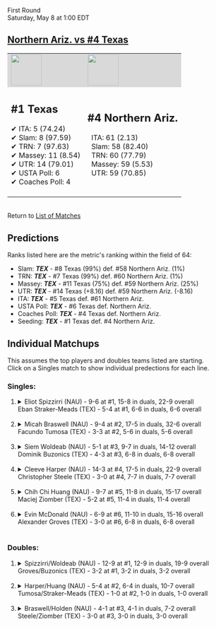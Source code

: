 First Round  
Saturday, May 8 at 1:00 EDT
## [Northern Ariz. vs #4 Texas](https://www.ncaa.com/game/5833385) 

<table><tr style="background-color: #d9d9d9 !important"><td><img src="https://www.ncaa.com/sites/default/files/images/logos/schools/n/northern-ariz.70.png" width="70" height="70" /></td><td><img src="https://www.ncaa.com/sites/default/files/images/logos/schools/t/texas.70.png" width="70" height="70" /></td></tr><tr>
<td>  

<h2>#1 Texas</h2>  
&#10004; ITA: 5 (74.24)<br>  
&#10004; Slam: 8 (97.59)<br>  
&#10004; TRN: 7 (97.63)<br>  
&#10004; Massey: 11 (8.54)<br>  
&#10004; UTR: 14 (79.01)<br>  
&#10004; USTA Poll: 6<br>  
&#10004; Coaches Poll: 4<br>  
<br>  

</td>
<td>  

<h2>#4 Northern Ariz.</h2>  
&nbsp; ITA: 61 (2.13)<br>  
&nbsp; Slam: 58 (82.40)<br>  
&nbsp; TRN: 60 (77.79)<br>  
&nbsp; Massey: 59 (5.53)<br>  
&nbsp; UTR: 59 (70.85)<br>  
<br>  

</td>
</tr></table>  


<br>Return to [List of Matches](../index.md)  

## Predictions  

Ranks listed here are the metric's ranking within the field of 64:  
- Slam: ***TEX*** - #8 Texas (99%) def. #58 Northern Ariz. (1%)  
- TRN: ***TEX*** - #7 Texas (99%) def. #60 Northern Ariz. (1%)  
- Massey: ***TEX*** - #11 Texas (75%) def. #59 Northern Ariz. (25%)  
- UTR: ***TEX*** - #14 Texas (+8.16) def. #59 Northern Ariz. (-8.16)  
- ITA: ***TEX*** - #5 Texas def. #61 Northern Ariz.  
- USTA Poll: ***TEX*** - #6 Texas def. Northern Ariz.  
- Coaches Poll: ***TEX*** - #4 Texas def. Northern Ariz.  
- Seeding: ***TEX*** - #1 Texas def. #4 Northern Ariz.  

## Individual Matchups  
This assumes the top players and doubles teams listed are starting.  
Click on a Singles match to show individual predections for each line.  

### Singles:  

<ol>
<li><details>
<summary markdown="span">Eliot Spizzirri (NAU) - 9-6 at #1, 15-8 in duals, 22-9 overall<br>Eban Straker-Meads (TEX) - 5-4 at #1, 6-6 in duals, 6-6 overall</summary>
<h4>Predictions</h4><ul>
<li>Slam: <b><i>TEX</i></b> - Spizzirri (95%) def. Straker-Meads (5%)</li>  
<li>TRN: <b><i>TEX</i></b> - Spizzirri (98%) def. Straker-Meads (2%)</li>  
<li>Massey: <b><i>TEX</i></b> - Spizzirri (75%) def. Straker-Meads (25%)</li>  
<li>UTR: <b><i>TEX</i></b> - Spizzirri (95%) def. Straker-Meads (5%)</li>  
<li>ITA: <b><i>TEX</i></b> - Spizzirri (28.17) def. Straker-Meads (1.70)</li>  
</ul>
</details>&nbsp;</li>
<li><details>
<summary markdown="span">Micah Braswell (NAU) - 9-4 at #2, 17-5 in duals, 32-6 overall<br>Facundo Tumosa (TEX) - 3-3 at #2, 5-6 in duals, 5-6 overall</summary>
<h4>Predictions</h4><ul>
<li>Slam: <b><i>TEX</i></b> - Braswell (95%) def. Tumosa (5%)</li>  
<li>TRN: <b><i>TEX</i></b> - Braswell (97%) def. Tumosa (3%)</li>  
<li>Massey: <b><i>TEX</i></b> - Braswell (75%) def. Tumosa (25%)</li>  
<li>UTR: <b><i>TEX</i></b> - Braswell (96%) def. Tumosa (4%)</li>  
<li>ITA: <b><i>TEX</i></b> - Braswell (20.88) def. Tumosa (1.38)</li>  
</ul>
</details>&nbsp;</li>
<li><details>
<summary markdown="span">Siem Woldeab (NAU) - 5-1 at #3, 9-7 in duals, 14-12 overall<br>Dominik Buzonics (TEX) - 4-3 at #3, 6-8 in duals, 6-8 overall</summary>
<h4>Predictions</h4><ul>
<li>Slam: <b><i>TEX</i></b> - Woldeab (99%) def. Buzonics (1%)</li>  
<li>TRN: <b><i>TEX</i></b> - Woldeab (99%) def. Buzonics (1%)</li>  
<li>Massey: <b><i>TEX</i></b> - Woldeab (75%) def. Buzonics (25%)</li>  
<li>UTR: <b><i>TEX</i></b> - Woldeab (97%) def. Buzonics (3%)</li>  
<li>ITA: <b><i>TEX</i></b> - Woldeab (9.31) def. Buzonics (1.51)</li>  
</ul>
</details>&nbsp;</li>
<li><details>
<summary markdown="span">Cleeve Harper (NAU) - 14-3 at #4, 17-5 in duals, 22-9 overall<br>Christopher Steele (TEX) - 3-0 at #4, 7-7 in duals, 7-7 overall</summary>
<h4>Predictions</h4><ul>
<li>Slam: <b><i>TEX</i></b> - Harper (98%) def. Steele (2%)</li>  
<li>TRN: <b><i>TEX</i></b> - Harper (99%) def. Steele (1%)</li>  
<li>Massey: <b><i>TEX</i></b> - Harper (75%) def. Steele (25%)</li>  
<li>UTR: <b><i>TEX</i></b> - Harper (98%) def. Steele (2%)</li>  
<li>ITA: <b><i>TEX</i></b> - Harper (5.83) def. Steele (2.01)</li>  
</ul>
</details>&nbsp;</li>
<li><details>
<summary markdown="span">Chih Chi Huang (NAU) - 9-7 at #5, 11-8 in duals, 15-17 overall<br>Maciej Ziomber (TEX) - 5-2 at #5, 11-4 in duals, 11-4 overall</summary>
<h4>Predictions</h4><ul>
<li>Slam: <b><i>TEX</i></b> - Huang (95%) def. Ziomber (5%)</li>  
<li>TRN: <b><i>TEX</i></b> - Huang (94%) def. Ziomber (6%)</li>  
<li>Massey: <b><i>TEX</i></b> - Huang (75%) def. Ziomber (25%)</li>  
<li>UTR: <b><i>TEX</i></b> - Huang (92%) def. Ziomber (8%)</li>  
<li>ITA: <b><i>NAU</i></b> - Ziomber (2.68) def. Huang (0.00)</li>  
</ul>
</details>&nbsp;</li>
<li><details>
<summary markdown="span">Evin McDonald (NAU) - 6-9 at #6, 11-10 in duals, 15-16 overall<br>Alexander Groves (TEX) - 3-0 at #6, 6-8 in duals, 6-8 overall</summary>
<h4>Predictions</h4><ul>
<li>Slam: <b><i>TEX</i></b> - McDonald (96%) def. Groves (4%)</li>  
<li>TRN: <b><i>TEX</i></b> - McDonald (98%) def. Groves (2%)</li>  
<li>Massey: <b><i>TEX</i></b> - McDonald (75%) def. Groves (25%)</li>  
<li>UTR: <b><i>TEX</i></b> - McDonald (96%) def. Groves (4%)</li>  
</ul>
</details>&nbsp;</li>
</ol>

### Doubles:  

<ol>
<li><details>
<summary markdown="span">Spizzirri/Woldeab (NAU) - 12-9 at #1, 12-9 in duals, 19-9 overall<br>Groves/Buzonics (TEX) - 3-2 at #1, 3-2 in duals, 3-2 overall</summary>
<br>Sorry, we don't have any metrics for this match
</details>&nbsp;</li>
<li><details>
<summary markdown="span">Harper/Huang (NAU) - 5-4 at #2, 6-4 in duals, 10-7 overall<br>Tumosa/Straker-Meads (TEX) - 1-0 at #2, 1-0 in duals, 1-0 overall</summary>
<br>Sorry, we don't have any metrics for this match
</details>&nbsp;</li>
<li><details>
<summary markdown="span">Braswell/Holden (NAU) - 4-1 at #3, 4-1 in duals, 7-2 overall<br>Steele/Ziomber (TEX) - 3-0 at #3, 3-0 in duals, 3-0 overall</summary>
<br>Sorry, we don't have any metrics for this match
</details>&nbsp;</li>
</ol>